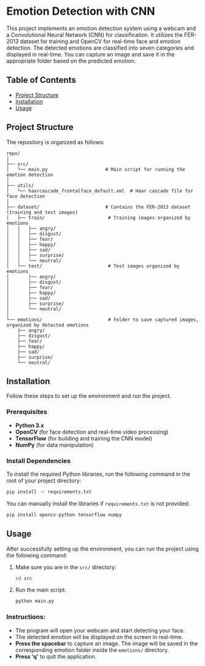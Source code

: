 # Emotion Detection with CNN

This project implements an emotion detection system using a webcam and a Convolutional Neural Network (CNN) for classification. It utilizes the FER-2013 dataset for training and OpenCV for real-time face and emotion detection. The detected emotions are classified into seven categories and displayed in real-time. You can capture an image and save it in the appropriate folder based on the predicted emotion.

## Table of Contents
- [Project Structure](#project-structure)
- [Installation](#installation)
- [Usage](#usage)

## Project Structure

The repository is organized as follows:

```
repo/
│
├── src/
│   └── main.py                     # Main script for running the emotion detection
│
├── utils/
│   └── haarcascade_frontalface_default.xml  # Haar cascade file for face detection
│
├── dataset/                        # Contains the FER-2013 dataset (training and test images)
│   ├── train/                       # Training images organized by emotions
│   │   ├── angry/
│   │   ├── disgust/
│   │   ├── fear/
│   │   ├── happy/
│   │   ├── sad/
│   │   ├── surprise/
│   │   └── neutral/
│   └── test/                        # Test images organized by emotions
│       ├── angry/
│       ├── disgust/
│       ├── fear/
│       ├── happy/
│       ├── sad/
│       ├── surprise/
│       └── neutral/
│
└── emotions/                        # Folder to save captured images, organized by detected emotions
    ├── angry/
    ├── disgust/
    ├── fear/
    ├── happy/
    ├── sad/
    ├── surprise/
    └── neutral/
```

## Installation

Follow these steps to set up the environment and run the project.

### Prerequisites
- **Python 3.x**
- **OpenCV** (for face detection and real-time video processing)
- **TensorFlow** (for building and training the CNN model)
- **NumPy** (for data manipulation)

### Install Dependencies

To install the required Python libraries, run the following command in the root of your project directory:

```bash
pip install -r requirements.txt
```

You can manually install the libraries if `requirements.txt` is not provided:

```bash
pip install opencv-python tensorflow numpy
```

## Usage

After successfully setting up the environment, you can run the project using the following command:

1. Make sure you are in the `src/` directory:
   ```bash
   cd src
   ```

2. Run the main script:

   ```bash
   python main.py
   ```

### Instructions:

- The program will open your webcam and start detecting your face.
- The detected emotion will be displayed on the screen in real-time.
- **Press the spacebar** to capture an image. The image will be saved in the corresponding emotion folder inside the `emotions/` directory.
- **Press 'q'** to quit the application.
